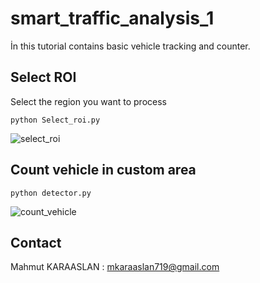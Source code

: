 # smart_traffic_analysis_1

İn this tutorial contains basic vehicle tracking and counter.

## Select ROI
  
Select the region you want to process

```
python Select_roi.py
```
![select_roi](https://github.com/KARAASLAN-AI/smart_traffic_analysis_1/blob/main/image%202022-02-13%2021-59-19.gif)
## Count vehicle in custom area

```
python detector.py
```
![count_vehicle](https://github.com/KARAASLAN-AI/smart_traffic_analysis_1/blob/main/show_img%202022-02-13%2021-59-37.gif)

## Contact

Mahmut KARAASLAN : mkaraaslan719@gmail.com

